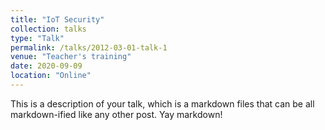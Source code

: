 ```yaml
---
title: "IoT Security"
collection: talks
type: "Talk"
permalink: /talks/2012-03-01-talk-1
venue: "Teacher's training"
date: 2020-09-09
location: "Online"
---
```


This is a description of your talk, which is a markdown files that can be all markdown-ified like any other post. Yay markdown!
